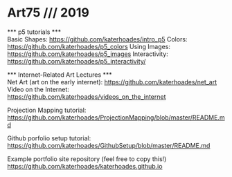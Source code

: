 # Art75 /// 2019

*** p5 tutorials *** <br>
Basic Shapes: https://github.com/katerhoades/intro_p5
Colors: https://github.com/katerhoades/p5_colors
Using Images: https://github.com/katerhoades/p5_images
Interactivity: https://github.com/katerhoades/p5_interactivity/

*** Internet-Related Art Lectures *** <br>
Net Art (art on the early internet): https://github.com/katerhoades/net_art
Video on the Internet: https://github.com/katerhoades/videos_on_the_internet
<br>

Projection Mapping tutorial: https://github.com/katerhoades/ProjectionMapping/blob/master/README.md

Github porfolio setup tutorial: https://github.com/katerhoades/GithubSetup/blob/master/README.md

Example portfolio site repository (feel free to copy this!) https://github.com/katerhoades/katerhoades.github.io


